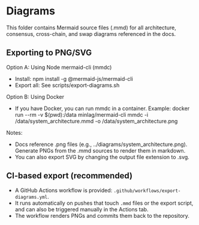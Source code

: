 # Diagrams

This folder contains Mermaid source files (.mmd) for all architecture, consensus, cross-chain, and swap diagrams referenced in the docs.

## Exporting to PNG/SVG

Option A: Using Node mermaid-cli (mmdc)
- Install: npm install -g @mermaid-js/mermaid-cli
- Export all: See scripts/export-diagrams.sh

Option B: Using Docker
- If you have Docker, you can run mmdc in a container. Example:
  docker run --rm -v $(pwd):/data minlag/mermaid-cli mmdc -i /data/system_architecture.mmd -o /data/system_architecture.png

Notes:
- Docs reference .png files (e.g., ../diagrams/system_architecture.png). Generate PNGs from the .mmd sources to render them in markdown.
- You can also export SVG by changing the output file extension to .svg.

## CI-based export (recommended)
- A GitHub Actions workflow is provided: `.github/workflows/export-diagrams.yml`.
- It runs automatically on pushes that touch `.mmd` files or the export script, and can also be triggered manually in the Actions tab.
- The workflow renders PNGs and commits them back to the repository.
